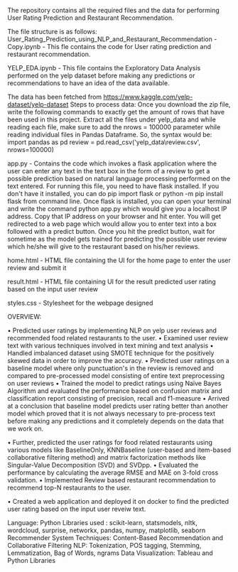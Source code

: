 The repository contains all the required files and the data for performing User Rating Prediction and Restaurant Recommendation.

The file structure is as follows: User_Rating_Prediction_using_NLP_and_Restaurant_Recommendation - Copy.ipynb - This fle contains the code for User rating prediction and restaurant recommendation.

YELP_EDA.ipynb - This file contains the Exploratory Data Analysis performed on the yelp dataset before making any predictions or recommendations to have an idea of the data available.

The data has been fetched from https://www.kaggle.com/yelp-dataset/yelp-dataset 
Steps to process data:
Once you download the zip file, write the following commands to exactly get the amount of rows that have been used in this project.
Extract all the files under yelp_data and while reading each file, make sure to add the nrows = 100000 parameter while reading individual files in Pandas Dataframe. So, the syntax would be: import pandas as pd review = pd.read_csv('yelp_data\review.csv', nrows=100000) 

app.py - Contains the code which invokes a flask application where the user can enter any text in the text box in the form of a review to get a possible prediction based on natural language processing performed on the text entered. For running this file, you need to have flask installed. If you don't have it installed, you can do pip import flask or python -m pip install flask from command line. Once flask is installed, you can open your terminal and write the command python app.py which would give you a localhost IP address. Copy that IP address on your browser and hit enter. You will get redirected to a web page which would allow you to enter text into a box followed with a predict button. Once you hit the predict button, wait for sometime as the model gets trained for predicting the possible user review which he/she will give to the restaurant based on his/her reviews.

home.html - HTML file containing the UI for the home page to enter the user review and submit it

result.html - HTML file containing UI for the result predicted user rating based on the input user review

styles.css - Stylesheet for the webpage designed

OVERVIEW:

• Predicted user ratings by implementing NLP on yelp user reviews and recommended food related restaurants to the user. 
• Examined user review text with various techniques involved in text mining and text analysis
• Handled imbalanced dataset using SMOTE technique for the positively skewed data in order to improve the accuracy. 
• Predicted user ratings on a baseline model where only punctuation's in the review is removed and compared to pre-processed model consisting of entire text preprocessing on user reviews
• Trained the model to predict ratings using Naïve Bayes Algorithm and evaluated the performance based on confusion matrix and classification report consisting of precision, recall and f1-measure
• Arrived at a conclusion that baseline model predicts user rating better than another model which proved that it is not always necessary to pre-process text before making any predictions and it completely depends on the data that we work on.

• Further, predicted the user ratings for food related restaurants using various models like BaselineOnly, KNNBaseline (user-based and item-based collaborative filtering method) and matrix factorization methods like Singular-Value Decomposition (SVD) and SVDpp. 
• Evaluated the performance by calculating the average RMSE and MAE on 3-fold cross validation. 
• Implemented Review based restaurant recommendation to recommend top-N restaurants to the user.

• Created a web application and deployed it on docker to find the predicted user rating based on the input user reveiw text.

Language: Python
Libraries used : scikit-learn, statsmodels, nltk, wordcloud, surprise, networkx, pandas, numpy, matplotlib, seaborn
Recommender System Techniques: Content-Based Recommendation and Collaborative Filtering
NLP: Tokenization, POS tagging, Stemming, Lemmatization, Bag of Words, ngrams
Data Visualization: Tableau and Python Libraries
